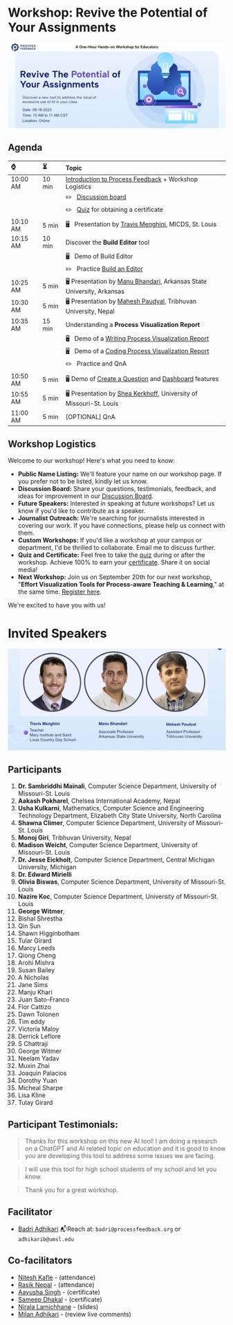 # Workshop: Revive the Potential of Your Assignments

<p align="center">
<img src="workshop_header08_16_2023.png" alt="Header Photo">
</p>

<!-- 
| [Zoom](https://zoom.us/meeting/register/tJAvceihrT4vGdWPnbHva7Dy5vMtEhw9iZ-h) | Passcode: qgicgCK50
-->

## Agenda

| ⌚ | ⏳  |  Topic |
|:----------|:-------------|:------|
| 10:00 AM |   10 min  | [Introduction to Process Feedback](slides_08_16_2023.pdf) + Workshop Logistics |
|          |           | ✏️ &nbsp;  [Discussion board](./discussion_board_8_16_2023.pdf) |
|          |           | ✏️ &nbsp;  [Quiz](https://forms.gle/54mPpkyVYFH5VgD1A) for obtaining a certificate |
| 10:10 AM |    5 min  | 🖥️  &nbsp;  Presentation by [Travis Menghini](https://www.linkedin.com/in/travismenghini/), MICDS, St. Louis |
| 10:15 AM |   10 min  | Discover the **Build Editor** tool |
|          |           |  🖥️ &nbsp;  Demo of Build Editor |
|          |           |  ✏️ &nbsp;  Practice [Build an Editor](https://www.processfeedback.org/buildeditor) |
| 10:25 AM |    5 min  | 🖥️ Presentation by [Manu Bhandari](https://www.linkedin.com/in/manu-bhandari/), Arkansas State University, Arkansas |
| 10:30 AM |    5 min  | 🖥️ Presentation by [Mahesh Paudyal](https://www.linkedin.com/in/mahesh-paudyal-mahesh-kathmandu-9601a854/), Tribhuvan University, Nepal |
| 10:35 AM |   15 min  | Understanding a **Process Visualization Report** |
|          |           |  🖥️ &nbsp;  Demo of a [Writing Process Visualization Report](https://www.processfeedback.org/report/text_c2f19ef6-e272-4d38-b851-17cabde5a7aa?lang=en) |
|          |           |  🖥️ &nbsp;  Demo of a [Coding Process Visualization Report](https://www.processfeedback.org/report/code_2023-08-13-16-40_5af98528-f0fc-46b4-a209-92594ae4f533?lang=en) |
|          |           |  ✏️ &nbsp;  Practice and QnA |
| 10:50 AM |    5 min  | 🖥️ Demo of [Create a Question](https://www.processfeedback.org/uploadquestion) and [Dashboard](https://www.processfeedback.org/dashboard?FileId=question_2023-08-15-15-06_5651b989-5dda-48c2-b427-61df23227a42&DashboardAccessToken=2023-08-15-15-06_dea0c12a-8fb6-4d9f-9db4-7592bfe60e87) features |
| 10:55 AM |    5 min  | 🖥️ Presentation by [Shea Kerkhoff](https://www.linkedin.com/in/mskerkhoff/), University of Missouri-St. Louis |
| 11:00 AM |    5 min  | [OPTIONAL] QnA |

## Workshop Logistics

Welcome to our workshop! Here's what you need to know:

- **Public Name Listing:** We'll feature your name on our workshop page. If you prefer not to be listed, kindly let us know.
- **Discussion Board:** Share your questions, testimonials, feedback, and ideas for improvement in our [Discussion Board](./discussion_board_8_16_2023.pdf).
- **Future Speakers:** Interested in speaking at future workshops? Let us know if you'd like to contribute as a speaker.
- **Journalist Outreach:** We're searching for journalists interested in covering our work. If you have connections, please help us connect with them.
- **Custom Workshops:** If you'd like a workshop at your campus or department, I'd be thrilled to collaborate. Email me to discuss further.
- **Quiz and Certificate:** Feel free to take the [quiz](https://forms.gle/54mPpkyVYFH5VgD1A) during or after the workshop. Achieve 100% to earn your [certificate](example-certificate.png). Share it on social media!
- **Next Workshop:** Join us on September 20th for our next workshop, "**Effort Visualization Tools for Process-aware Teaching & Learning**," at the same time. [Register here](https://effort.eventbrite.com).

We're excited to have you with us!

# Invited Speakers
<p align="center">
<img src="speakers 08_16_2023.png" alt="Header Photo">
</p>



## Participants
1. **Dr. Sambriddhi Mainali**, Computer Science Department, University of Missouri-St. Louis
1. **Aakash Pokharel**, Chelsea International Academy, Nepal
1. **Usha Kulkarni**, Mathematics, Computer Science and Engineering Technology Department, Elizabeth City State University, North Carolina
1. **Shawna Climer**, Computer Science Department, University of Missouri-St. Louis
1. **Monoj Giri**, Tribhuvan University, Nepal
1. **Madison Weicht**, Computer Science Department, University of Missouri-St. Louis
1. **Dr. Jesse Eickholt**, Computer Science Department, Central Michigan University, Michigan
1. **Dr. Edward Mirielli**
1. **Olivia Biswas**, Computer Science Department, University of Missouri-St. Louis
1. **Nazire Koc**, Computer Science Department, University of Missouri-St. Louis
1. **George Witmer**,
1. Bishal Shrestha
1. Qin Sun
1. Shawn Higginbotham
1. Tular Girard
1. Marcy Leeds
1. Qiong Cheng
1. Arohi Mishra
1. Susan Bailey
1. A Nicholas
1. Jane Sims
1. Manju Khari
1. Juan Sato-Franco
1. Flor Cattizo
1. Dawn Tolonen
1. Tim eddy
1. Victoria Maloy
1. Derrick Leflore
1. S Chattraji
1. George Witmer
1. Neelam Yadav
1. Muxin Zhai
1. Joaquin Palacios
1. Dorothy Yuan
1. Micheal Sharpe
1. Lisa Kline
1. Tulay Girard

## Participant Testimonials:
> Thanks for this workshop on this new AI tool! I am doing a research on a ChatGPT and AI related topic on education and it is good to know you are developing this tool to address some issues we are facing.

> I will use this tool for high school students of my school and let you know.

> Thank you for a great workshop.

## Facilitator
* [Badri Adhikari](https://badriadhikari.github.io/)
 📬Reach at: `badri@processfeedback.org` or `adhikarib@umsl.edu`
  
## Co-facilitators
* [Nitesh Kafle](https://www.linkedin.com/in/niteshkafle/) - (attendance)
* [Rasik Nepal](https://www.linkedin.com/in/rasik-nepal-648559230/) - (attendance)
* [Aayusha Singh](https://www.linkedin.com/in/aayusha-singh-479354280/) - (certificate)
* [Sameep Dhakal](https://www.linkedin.com/in/sameep-dhakal-082155154/) - (certificate)
* [Nirala Lamichhane](https://www.linkedin.com/in/nirala-lamichhane/) - (slides)
* [Milan Adhikari](https://www.linkedin.com/in/adhikarimilan/) - (review live comments)
